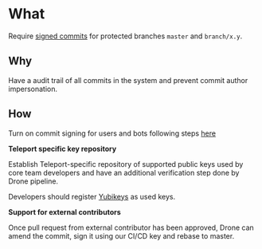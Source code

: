 # What

Require [signed commits](https://docs.github.com/en/free-pro-team@latest/github/authenticating-to-github/about-commit-signature-verification) 
for protected branches `master` and `branch/x.y`.

## Why 

Have a audit trail of all commits in the system and prevent commit author impersonation.

## How

Turn on commit signing for users and bots following steps 
[here](https://docs.github.com/en/free-pro-team@latest/github/authenticating-to-github/about-commit-signature-verification)

**Teleport specific key repository**

Establish Teleport-specific repository of supported public keys used by core team developers and have an 
additional verification step done by Drone pipeline.

Developers should register [Yubikeys](https://www.engineerbetter.com/blog/yubikey-signed-commits/)
as used keys.

**Support for external contributors**

Once pull request from external contributor has been approved, Drone can amend the commit, sign it using our CI/CD key
and rebase to master.
